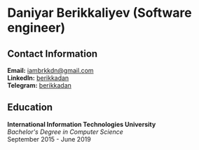 # Daniyar Berikkaliyev (Software engineer)

## Contact Information
**Email:** iambrkkdn@gmail.com  
**LinkedIn:** [berikkadan](https://www.linkedin.com/in/berikkadan/)  
**Telegram:** [berikkadan](https://t.me/berikkadan)  

## Education
**International Information Technologies University**  
*Bachelor's Degree in Computer Science*  
September 2015 - June 2019  
